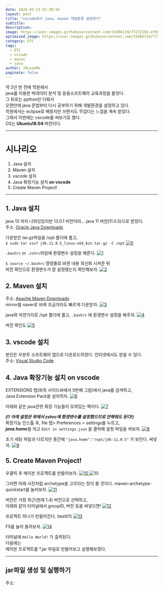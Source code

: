 ```yaml
---
date: 2020-03-23 01:30:56
layout: post
title: "vscode에서 java, maven 개발환경 설정하기"
subtitle:
description:
image: https://user-images.githubusercontent.com/31606119/77272593-efd8bc00-6cf4-11ea-91f7-be58df444d5a.png
optimized_image: https://user-images.githubusercontent.com/31606119/77272593-efd8bc00-6cf4-11ea-91f7-be58df444d5a.png
category: ETC
tags:
  - ETC
  - vscode
  - maven
  - java
author: JHLeeeMe
paginate: false
---
```


약 2년 반 전에 학원에서  
java를 이용한 빅데이터 분석 및 응용소프트웨어 교육과정을 들엇다.  
그 뒤로는 python만 다뤄서  
오랜만에 java 문법부터 다시 공부하기 위해 개발환경을 설정하고 있다.  
학원에서는 eclipse로 배웠지만 쓰면서도 무겁다는 느낌을 계속 받았다.  
그래서 이번에는 vscode를 써보기로 했다.  
OS는 **Ubuntu18.04** 버전이다.  

---

# 시나리오
1. Java 설치
2. Maven 설치
3. vscode 설치
4. Java 확장기능 설치 **on vscode**
5. Create Maven Project!

---

## 1. Java 설치
java 13 까지 나와있었지만 13.0.1 버전이라... java 11 버전(11.0.5)으로 받았다.  
주소: [Oracle Java Downloads](https://www.oracle.com/technetwork/java/javase/downloads/index.html)  

다운받은 tar.gz파일을 /opt 폴더에 풀고,  
```$ sudo tar xzvf jdk-11.0.5_linux-x64_bin.tar.gz -C /opt```
<a href='https://user-images.githubusercontent.com/31606119/77272581-ecddcb80-6cf4-11ea-9bee-a8d863a624a1.png'>
![0](https://user-images.githubusercontent.com/31606119/77272581-ecddcb80-6cf4-11ea-9bee-a8d863a624a1.png)
</a>

```.bashrc``` or ```.zshrc```파일에 환경변수 설정을 해준다.
<a href='https://user-images.githubusercontent.com/31606119/77272583-ed766200-6cf4-11ea-98c9-9522ae7bc387.png'>
![1](https://user-images.githubusercontent.com/31606119/77272583-ed766200-6cf4-11ea-98c9-9522ae7bc387.png)
</a>

```$ source ~/.bashrc``` 명령줄로 바뀐 내용 최신화 시켜준 뒤  
버전 확인으로 환경변수가 잘 설정됐는지 확인해보자.
<a href='https://user-images.githubusercontent.com/31606119/77272584-ee0ef880-6cf4-11ea-86a9-ffe7c72a001b.png'>
![2](https://user-images.githubusercontent.com/31606119/77272584-ee0ef880-6cf4-11ea-86a9-ffe7c72a001b.png)
</a>


## 2. Maven 설치
주소: [Apache Maven Downloads](https://maven.apache.org/download.cgi)  
mirror를 naver로 바꿔 조금이라도 빠르게 다운받자.
<a href='https://user-images.githubusercontent.com/31606119/77272586-eea78f00-6cf4-11ea-8676-70cf19cab436.png'>
![3](https://user-images.githubusercontent.com/31606119/77272586-eea78f00-6cf4-11ea-8676-70cf19cab436.png)
</a>

java와 마찬가지로 /opt 폴더에 풀고, ```.bashrc``` 에 환경변수 설정을 해주자.
<a href='https://user-images.githubusercontent.com/31606119/77272589-ef402580-6cf4-11ea-8997-c39ea76a61fd.png'>
![4](https://user-images.githubusercontent.com/31606119/77272589-ef402580-6cf4-11ea-8997-c39ea76a61fd.png)
</a>

버전 확인도
<a href='https://user-images.githubusercontent.com/31606119/77272591-ef402580-6cf4-11ea-8d26-3a3680637d0c.png'>
![5](https://user-images.githubusercontent.com/31606119/77272591-ef402580-6cf4-11ea-8d26-3a3680637d0c.png)
</a>


## 3. vscode 설치
본인은 우분투 소프트웨어 앱으로 다운로드하였다. 인터넷에서도 받을 수 있다.  
주소: [Visual Studio Code](https://code.visualstudio.com)  


## 4. Java 확장기능 설치 **on vscode**
EXTENSIONS 탭(좌측 사이드바에서 5번째 그림)에서 java를 검색하고,  
Java Extension Pack을 설치하자.
<a href='https://user-images.githubusercontent.com/31606119/77272593-efd8bc00-6cf4-11ea-91f7-be58df444d5a.png'>
![6](https://user-images.githubusercontent.com/31606119/77272593-efd8bc00-6cf4-11ea-91f7-be58df444d5a.png)
</a>

아래와 같은 java관련 확장 기능들이 모여있는 팩이다.
<a href='https://user-images.githubusercontent.com/31606119/77272596-f109e900-6cf4-11ea-8a0a-6486868fc19e.png'>
![7](https://user-images.githubusercontent.com/31606119/77272596-f109e900-6cf4-11ea-8a0a-6486868fc19e.png)
</a>

***(!! 아래 설정은 위에서 zshrc에 환경변수를 설정했으므로 안해줘도 된다!)***  
확장기능 인스톨 후, file 탭> Preferences > settings를 누르고,  
***java.home***을 치고 ```Edit in settings.json``` 을 클릭해 설정 파일을 켜보자.
<a href='https://user-images.githubusercontent.com/31606119/77272597-f109e900-6cf4-11ea-8092-948d53ea1491.png'>
![8](https://user-images.githubusercontent.com/31606119/77272597-f109e900-6cf4-11ea-8092-948d53ea1491.png)
</a>

초기 세팅 파일과 다르지만 중간에 ```"java.home":"/opt/jdk-11.0.5"``` 가 보인다. 써넣자.
<a href='https://user-images.githubusercontent.com/31606119/77272598-f1a27f80-6cf4-11ea-80b0-013c5540c8c3.png'>
![9](https://user-images.githubusercontent.com/31606119/77272598-f1a27f80-6cf4-11ea-80b0-013c5540c8c3.png)
</a>


## 5. Create Maven Project!
우클릭 후 메이븐 프로젝트를 만들어보자.
<a href='https://user-images.githubusercontent.com/31606119/77272599-f23b1600-6cf4-11ea-8826-38610d4966f7.png'>
![10](https://user-images.githubusercontent.com/31606119/77272599-f23b1600-6cf4-11ea-8826-38610d4966f7.png)
</a>
![10](https://user-images.githubusercontent.com/31606119/77272599-f23b1600-6cf4-11ea-8826-38610d4966f7.png)

그러면 아래 사진처럼 archetype을 고르라는 창이 뜰 것이다. maven-archetype-quickstart를 눌러보자.
<a href='https://user-images.githubusercontent.com/31606119/77272601-f2d3ac80-6cf4-11ea-941a-64954e654b59.png'>
![11](https://user-images.githubusercontent.com/31606119/77272601-f2d3ac80-6cf4-11ea-941a-64954e654b59.png)
</a>

버전은 가장 최근(현재 1.4) 버전으로 선택하고,  
아래와 같이 터미널에서 groupID, 버전 등을 써넣으면!
<a href='https://user-images.githubusercontent.com/31606119/77272603-f36c4300-6cf4-11ea-87fa-efee37d3e52a.png'>
![12](https://user-images.githubusercontent.com/31606119/77272603-f36c4300-6cf4-11ea-87fa-efee37d3e52a.png)
</a>

프로젝트 하나가 만들어진다. (test01)
<a href='https://user-images.githubusercontent.com/31606119/77272604-f404d980-6cf4-11ea-9930-dbf2b74c547f.png'>
![13](https://user-images.githubusercontent.com/31606119/77272604-f404d980-6cf4-11ea-9930-dbf2b74c547f.png)
</a>

F5를 눌러 돌려보자.
<a href='https://user-images.githubusercontent.com/31606119/77272605-f404d980-6cf4-11ea-9cf5-97dc3c086e97.png'>
![14](https://user-images.githubusercontent.com/31606119/77272605-f404d980-6cf4-11ea-9cf5-97dc3c086e97.png)
</a>

터미널에 ```Hello World!``` 가 출력된다.  
다음에는  
메이븐 프로젝트를 *.jar 파일로 만들어보고 실행해보겠다.

---

## jar파일 생성 및 실행하기
주소:
